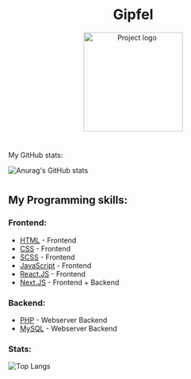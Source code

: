 <h1 align="center"> Gipfel </h1>
<p align="center">
 <img width=200px height=200px src="./images/Hacker_Luki.png" alt="Project logo"></a>
</p>

<h1></h1>

<p>  </p>

<h1></h1>
<p> My GitHub stats: </p>

![Anurag's GitHub stats](https://github-readme-stats.vercel.app/api?username=Gipfel&count_private=true&theme=radical)
<h1></h1>
<h2>My Programming skills:</h2>

<h3> Frontend: </h3>

- [HTML](https://en.wikipedia.org/wiki/HTML) - Frontend
- [CSS](https://en.wikipedia.org/wiki/CSS) - Frontend
- [SCSS](https://sass-lang.com/) - Frontend
- [JavaScript](https://en.wikipedia.org/wiki/JavaScript) - Frontend
- [React.JS](https://reactjs.org/) - Frontend
- [Next.JS](https://nextjs.org/) - Frontend + Backend



<h3> Backend: </h3>

- [PHP](https://www.php.net/) - Webserver Backend
- [MySQL](https://www.mysql.com/de/) - Webserver Backend

<h3> Stats: </h3>


![Top Langs]()
